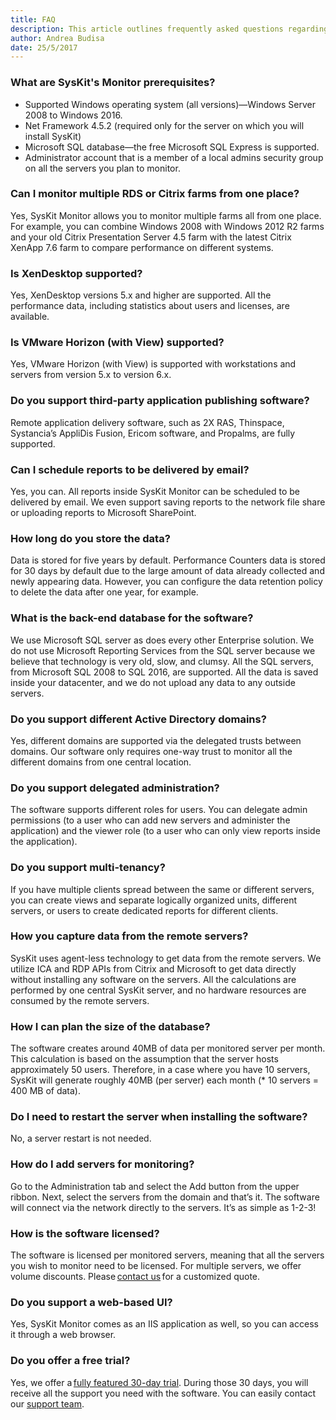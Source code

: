```yaml
---
title: FAQ
description: This article outlines frequently asked questions regarding the SysKit Monitor.
author: Andrea Budisa
date: 25/5/2017
---
```

### What are SysKit's Monitor prerequisites?
+ Supported Windows operating system (all versions)—Windows Server 2008 to Windows 2016.
+ Net Framework 4.5.2 (required only for the server on which you will install SysKit)
+ Microsoft SQL database—the free Microsoft SQL Express is supported.
+ Administrator account that is a member of a local admins security group on all the servers you plan to monitor.

### Can I monitor multiple RDS or Citrix farms from one place?
Yes, SysKit Monitor allows you to monitor multiple farms all from one place. For example, you can combine Windows 2008 with Windows 2012 R2 farms and your old Citrix Presentation Server 4.5 farm with the latest Citrix XenApp 7.6 farm to compare performance on different systems.

### Is XenDesktop supported?
Yes, XenDesktop versions 5.x and higher are supported. All the performance data, including statistics about users and licenses, are available.

### Is VMware Horizon (with View) supported?
Yes, VMware Horizon (with View) is supported with workstations and servers from version 5.x to version 6.x.

### Do you support third-party application publishing software?
Remote application delivery software, such as 2X RAS, Thinspace, Systancia’s AppliDis Fusion, Ericom software, and Propalms, are fully supported.

### Can I schedule reports to be delivered by email?
Yes, you can. All reports inside SysKit Monitor can be scheduled to be delivered by email. We even support saving reports to the network file share or uploading reports to Microsoft SharePoint.

### How long do you store the data?
Data is stored for five years by default. Performance Counters data is stored for 30 days by default due to the large amount of data already collected and newly appearing data. However, you can configure the data retention policy to delete the data after one year, for example.

### What is the back-end database for the software?
We use Microsoft SQL server as does every other Enterprise solution. We do not use Microsoft Reporting Services from the SQL server because we believe that technology is very old, slow, and clumsy. All the SQL servers, from Microsoft SQL 2008 to SQL 2016, are supported. All the data is saved inside your datacenter, and we do not upload any data to any outside servers.

### Do you support different Active Directory domains?
Yes, different domains are supported via the delegated trusts between domains. Our software only requires one-way trust to monitor all the different domains from one central location.

### Do you support delegated administration?
The software supports different roles for users. You can delegate admin permissions (to a user who can add new servers and administer the application) and the viewer role (to a user who can only view reports inside the application).

### Do you support multi-tenancy?
If you have multiple clients spread between the same or different servers, you can create views and separate logically organized units, different servers, or users to create dedicated reports for different clients.

### How you capture data from the remote servers?
SysKit uses agent-less technology to get data from the remote servers. We utilize ICA and RDP APIs from Citrix and Microsoft to get data directly without installing any software on the servers. All the calculations are performed by one central SysKit server, and no hardware resources are consumed by the remote servers.

### How I can plan the size of the database?
The software creates around 40MB of data per monitored server per month. This calculation is based on the assumption that the server hosts approximately 50 users. Therefore, in a case where you have 10 servers, SysKit will generate roughly 40MB (per server) each month (* 10 servers = 400 MB of data).

### Do I need to restart the server when installing the software?
No, a server restart is not needed.

### How do I add servers for monitoring?
Go to the Administration tab and select the Add button from the upper ribbon. Next, select the servers from the domain and that’s it. The software will connect via the network directly to the servers. It’s as simple as 1-2-3!

### How is the software licensed?
The software is licensed per monitored servers, meaning that all the servers you wish to monitor need to be licensed. For multiple servers, we offer volume discounts. Please [contact us](https://www.syskit.com/company/contact-us) for a customized quote.

### Do you support a web-based UI?
Yes, SysKit Monitor comes as an IIS application as well, so you can access it through a web browser.

### Do you offer a free trial?
Yes, we offer a [fully featured 30-day trial](https://www.syskit.com/products/monitor/download). During those 30 days, you will receive all the support you need with the software. You can easily contact our [support team](https://www.syskit.com/company/contact-us).
